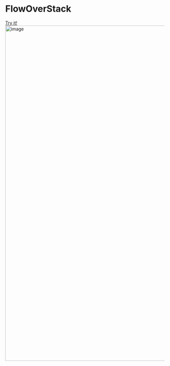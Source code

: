 # FlowOverStack

[Try it!](https://hackvan-flowoverstack.herokuapp.com/)
<img width="1057" alt="image" src="https://user-images.githubusercontent.com/179497/157463128-3b5c9516-cd20-436a-9af3-39f034f93d1c.png">
